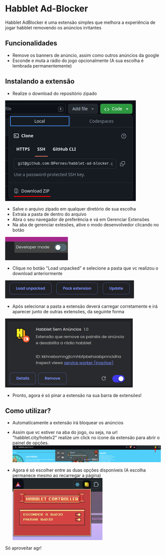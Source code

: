# Habblet Ad-Blocker

Habblet AdBlocker é uma extensão simples que melhora a experiência de jogar habblet removendo os anúncios irritantes

## Funcionalidades

- Remove os banners de anúncio, assim como outros anúncios da google
- Esconde e muta a rádio do jogo opcionalmente (A sua escolha é lembrada permanentemente)


## Instalando a extensão

- Realize o download do repositório zipado

![print do botao de download](.github/step-1.png)

- Salve o arquivo zipado em qualquer diretório de sua escolha
- Extraia a pasta de dentro do arquivo
- Abra o seu navegador de preferência e vá em Gerenciar Extensões
- Na aba de gerenciar extesões, ative o modo desenvolvedor clicando no botão

![botão do modo desenvolvedor](.github/step-2.png)

- Clique no botão "Load unpacked" e selecione a pasta que vc realizou o download anteriormente

![três botões selecionáveis](.github/step-3.png)

- Após selecionar a pasta a extensão deverá carregar corretamente e irá aparecer junto de outras extensões, da seguinte forma

![print dos detalhes da extensão](.github/step-4.png)

- Pronto, agora é só pinar a extensão na sua barra de extensões!

## Como utilizar?

- Automaticamente a extensão irá bloquear os anúncios
- Assim que vc estiver na aba do jogo, ou seja, na url "habblet.city/hotelv2" realize um click no ícone da extensão para abrir o painel de opções.
![](.github/step-5.png)

- Agora é só escolher entre as duas opções disponíveis (A escolha permanece mesmo ao recarregar a página)   
![](.github/step-6.png)

Só aproveitar agr!
